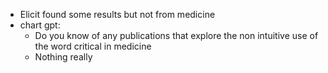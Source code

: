 - Elicit found some results but not from medicine
- chart gpt:
	- Do you know of any publications that explore the non intuitive use of the word critical in medicine
	- Nothing really